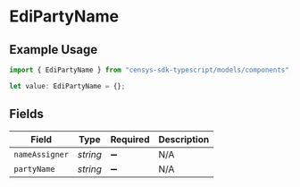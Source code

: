# EdiPartyName

## Example Usage

```typescript
import { EdiPartyName } from "censys-sdk-typescript/models/components";

let value: EdiPartyName = {};
```

## Fields

| Field              | Type               | Required           | Description        |
| ------------------ | ------------------ | ------------------ | ------------------ |
| `nameAssigner`     | *string*           | :heavy_minus_sign: | N/A                |
| `partyName`        | *string*           | :heavy_minus_sign: | N/A                |